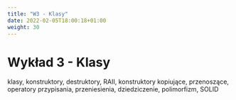 ```yaml
---
title: "W3 - Klasy"
date: 2022-02-05T18:00:18+01:00
weight: 30
---
```


# Wykład 3 - Klasy

klasy, konstruktory, destruktory, RAII, konstruktory kopiujące, przenoszące, operatory przypisania, przeniesienia, dziedziczenie, polimorfizm, SOLID